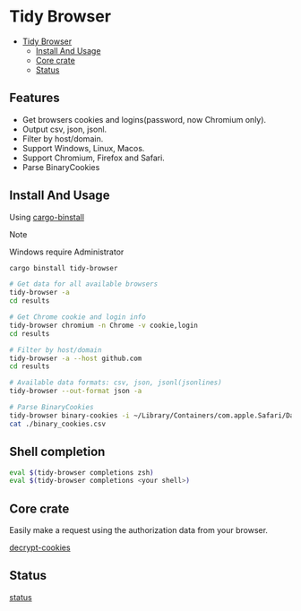 # Tidy Browser

<!--toc:start-->

- [Tidy Browser](#tidy-browser)
  - [Install And Usage](#install-and-usage)
  - [Core crate](#core-crate)
  - [Status](#status)
  <!--toc:end-->

## Features

- Get browsers cookies and logins(password, now Chromium only).
- Output csv, json, jsonl.
- Filter by host/domain.
- Support Windows, Linux, Macos.
- Support Chromium, Firefox and Safari.
- Parse BinaryCookies

## Install And Usage

Using [cargo-binstall](https://github.com/cargo-bins/cargo-binstall)

> [!NOTE]
> Windows require Administrator

```bash
cargo binstall tidy-browser

# Get data for all available browsers
tidy-browser -a
cd results

# Get Chrome cookie and login info
tidy-browser chromium -n Chrome -v cookie,login
cd results

# Filter by host/domain
tidy-browser -a --host github.com
cd results

# Available data formats: csv, json, jsonl(jsonlines)
tidy-browser --out-format json -a

# Parse BinaryCookies
tidy-browser binary-cookies -i ~/Library/Containers/com.apple.Safari/Data/Library/Cookies/Cookies.binarycookies
cat ./binary_cookies.csv
```

## Shell completion

```bash
eval $(tidy-browser completions zsh)
eval $(tidy-browser completions <your shell>)
```

## Core crate

Easily make a request using the authorization data from your browser.

[decrypt-cookies](https://github.com/saying121/tidy-browser/tree/master/crates/decrypt-cookies)

## Status

[status](https://github.com/saying121/tidy-browser/tree/master/crates/decrypt-cookies/README.md#test-status)
